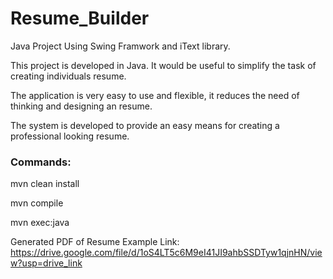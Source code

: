 # Resume_Builder

Java Project Using Swing Framwork and iText library.

This project is developed in Java. It would be useful to simplify the task of creating individuals resume.

The application is very easy to use and flexible, it reduces the need of thinking and designing an resume.

The system is developed to provide an easy means for creating a professional looking resume.

### Commands:

mvn clean install

mvn compile  

mvn exec:java 

Generated PDF of Resume Example Link:
https://drive.google.com/file/d/1oS4LT5c6M9eI41JI9ahbSSDTyw1qjnHN/view?usp=drive_link






